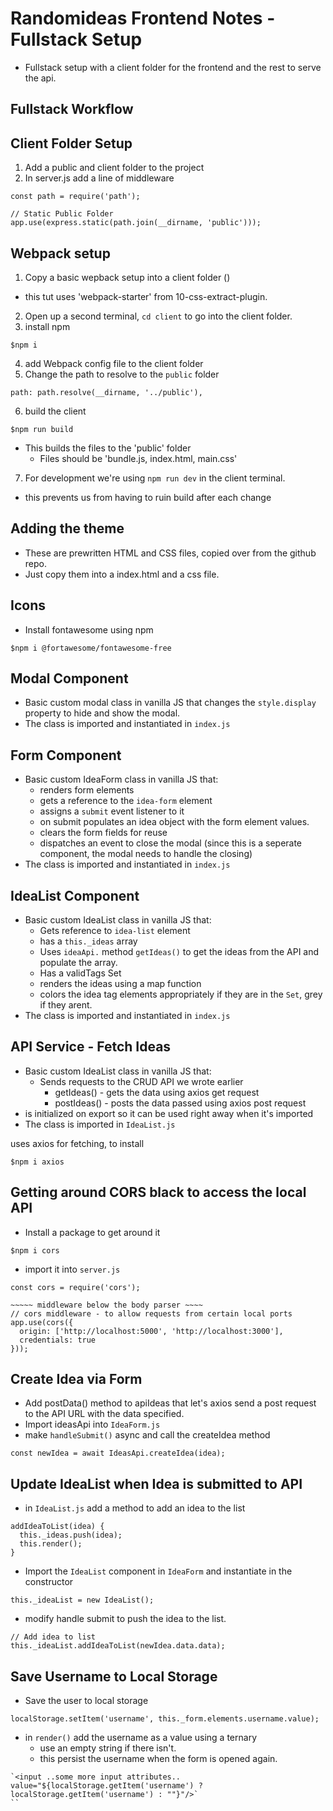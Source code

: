 # Randomideas Frontend Notes - Fullstack Setup
- Fullstack setup with a client folder for the frontend and the rest to serve the api.

## Fullstack Workflow

## Client Folder Setup
1. Add a public and client folder to the project
2. In server.js add a line of middleware
``` JS server.js
const path = require('path');

// Static Public Folder
app.use(express.static(path.join(__dirname, 'public')));
```

## Webpack setup
1. Copy a basic wepback setup into a client folder ()
  - this tut uses 'webpack-starter' from 10-css-extract-plugin.
2. Open up a second terminal, `cd client` to go into the client folder.
3. install npm
``` JS client terminal
$npm i
```
4. add Webpack config file to the client folder
5. Change the path to resolve to the `public` folder
``` JS webpack-config.js
path: path.resolve(__dirname, '../public'), 
```
6. build the client
``` JS client terminal
$npm run build
```
- This builds the files to the 'public' folder
  - Files should be 'bundle.js, index.html, main.css'

7. For development we're using `npm run dev` in the client terminal.
  - this prevents us from having to ruin build after each change


## Adding the theme
- These are prewritten HTML and CSS files, copied over from the github repo.
- Just copy them into a index.html and a css file.

## Icons
- Install fontawesome using npm
``` JS client terminal
$npm i @fortawesome/fontawesome-free
```

## Modal Component
- Basic custom modal class in vanilla JS that changes the `style.display` property to hide and show the modal.
- The class is imported and instantiated in `index.js`

## Form Component
- Basic custom IdeaForm class in vanilla JS that:
  - renders form elements
  - gets a reference to the `idea-form` element 
  - assigns a `submit` event listener to it
  - on submit populates an idea object with the form element values.
  - clears the form fields for reuse
  - dispatches an event to close the modal (since this is a seperate component, the modal needs to handle the closing)
- The class is imported and instantiated in `index.js`

## IdeaList Component
- Basic custom IdeaList class in vanilla JS that:
  - Gets reference to `idea-list` element
  - has a `this._ideas` array
  - Uses `ideaApi.` method `getIdeas()` to get the ideas from the API and populate the array. 
  - Has a validTags Set
  - renders the ideas using a map function
  - colors the idea tag elements appropriately if they are in the `Set`, grey if they arent.
- The class is imported and instantiated in `index.js`

## API Service - Fetch Ideas
- Basic custom IdeaList class in vanilla JS that:
  - Sends requests to the CRUD API we wrote earlier
    - getIdeas() - gets the data using axios get request
    - postIdeas() - posts the data passed using axios post request
- is initialized on export so it can be used right away when it's imported
- The class is imported in `IdeaList.js`

uses axios for fetching, to install
``` JS client terminal
$npm i axios
```

## Getting around CORS black to access the local API
- Install a package to get around it
``` JS terminal
$npm i cors
```
- import it into `server.js`
``` JS server.js
const cors = require('cors');

~~~~~ middleware below the body parser ~~~~
// cors middleware - to allow requests from certain local ports
app.use(cors({
  origin: ['http://localhost:5000', 'http://localhost:3000'], 
  credentials: true
}));
```

## Create Idea via Form
- Add postData() method to apiIdeas that let's axios send a post request to the API URL with the data specified.
- Import ideasApi into `IdeaForm.js`
- make `handleSubmit()` async and call the createIdea method
``` JS IdeaForm.js
const newIdea = await IdeasApi.createIdea(idea);
```

## Update IdeaList when Idea is submitted to API
- in `IdeaList.js` add a method to add an idea to the list
``` JS IdeaList.js
addIdeaToList(idea) {
  this._ideas.push(idea);
  this.render();
}
```
- Import the `IdeaList` component in `IdeaForm` and instantiate in the constructor
``` JS IdeaForm.js
this._ideaList = new IdeaList();
```

- modify handle submit to push the idea to the list.
``` JS IdeaForm.js
// Add idea to list
this._ideaList.addIdeaToList(newIdea.data.data);
```

## Save Username to Local Storage
- Save the user to local storage
``` JS IdeaForm.js - handleSubmit()
localStorage.setItem('username', this._form.elements.username.value);
```
- in `render()` add the username as a value using a ternary
  - use an empty string if there isn't.
  - this persist the username when the form is opened again.
``` JS
`<input ..some more input attributes.. value="${localStorage.getItem('username') ? localStorage.getItem('username') : ""}"/>`
``






